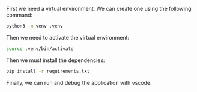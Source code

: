 First we need a virtual environment. We can create one using the following command:

```bash 
python3 -m venv .venv
```

Then we need to activate the virtual environment:

```bash 
source .venv/bin/activate
```
Then we must install the dependencies:

```bash
pip install -r requirements.txt
```

Finally, we can run and debug the application with vscode.